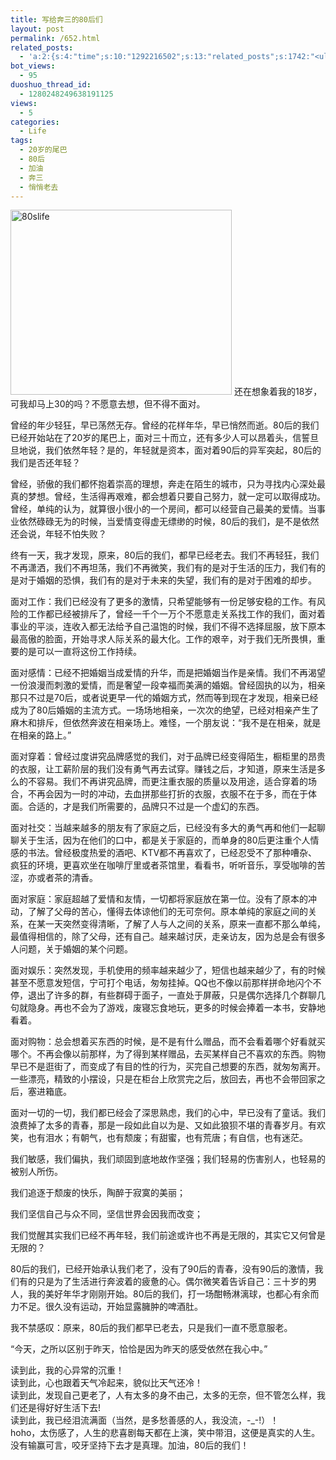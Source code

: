 ```yaml
---
title: 写给奔三的80后们
layout: post
permalink: /652.html
related_posts:
  - 'a:2:{s:4:"time";s:10:"1292216502";s:13:"related_posts";s:1742:"<ul class="related_post"><li><a href="http://blog.80aj.com/2010/08/18/100818-%e5%85%b3%e4%ba%8e-%e6%9e%ab-%e5%8f%b6-%e4%bb%8b%e7%bb%8d/" title="100818 关于 枫 叶 介绍">100818 关于 枫 叶 介绍</a></li><li><a href="http://blog.80aj.com/2010/07/05/100705-%e5%8d%96/" title="100705 卖">100705 卖</a></li><li><a href="http://blog.80aj.com/2010/07/01/100701-%e9%94%99%e5%a4%b1/" title="100701 错失">100701 错失</a></li><li><a href="http://blog.80aj.com/2010/06/29/100629-%e5%80%94%e5%bc%ba/" title="100629 倔强">100629 倔强</a></li><li><a href="http://blog.80aj.com/2010/06/23/100623-%e8%be%b9%e7%9c%8b%e8%be%b9%e7%ac%91%e8%be%b9%e6%b5%81%e6%b3%aa/" title="100623 边看边笑边流泪<非房勿扰>">100623 边看边笑边流泪<非房勿扰></a></li><li><a href="http://blog.80aj.com/2010/06/06/100606-%e5%94%af%e6%9c%89%e7%83%9f%e4%b8%8d%e5%bc%83%e4%bd%a0/" title="100606  唯有烟不弃你">100606  唯有烟不弃你</a></li><li><a href="http://blog.80aj.com/2010/05/20/100520-%e7%bd%91%e7%bb%9c%e6%83%85%e4%ba%ba%e8%8a%82/" title="100520 网络情人节">100520 网络情人节</a></li><li><a href="http://blog.80aj.com/2010/05/20/100520-7%e5%ae%97%e7%bd%aa%e7%8e%b0%e5%ae%9e%e7%9a%84%e7%bf%bb%e7%89%88/" title="100520 7宗罪现实的翻版">100520 7宗罪现实的翻版</a></li><li><a href="http://blog.80aj.com/2010/04/15/100415-%e5%ae%89%e9%9d%99%e4%b8%ad%e4%b8%8d%e5%ae%89%e5%88%86%e7%9a%84%e6%98%af%e9%82%a3%e9%a2%97%e5%bf%83/" title="100415 安静中不安分的是那颗心">100415 安静中不安分的是那颗心</a></li><li><a href="http://blog.80aj.com/2010/04/02/100403-%e7%94%9f%e6%b4%bb%e9%82%a3%e4%ba%9b%e4%ba%8b/" title="100403 生活那些事">100403 生活那些事</a></li></ul>";}'
bot_views:
  - 95
duoshuo_thread_id:
  - 1280248249638191125
views:
  - 5
categories:
  - Life
tags:
  - 20岁的尾巴
  - 80后
  - 加油
  - 奔三
  - 悄悄老去
---
```

<img src="http://www.80aj.com/wp-content/uploads/2009/11/80slife.jpg" alt="80slife" title="80slife" width="354" height="296" class="aligncenter size-full wp-image-656" />  
还在想象着我的18岁，可我却马上30的吗？不愿意去想，但不得不面对。　　

曾经的年少轻狂，早已荡然无存。曾经的花样年华，早已悄然而逝。80后的我们已经开始站在了20岁的尾巴上，面对三十而立，还有多少人可以昂着头，信誓旦旦地说，我们依然年轻？是的，年轻就是资本，面对着90后的异军突起，80后的我们是否还年轻？

曾经，骄傲的我们都怀抱着崇高的理想，奔走在陌生的城市，只为寻找内心深处最真的梦想。曾经，生活得再艰难，都会想着只要自己努力，就一定可以取得成功。曾经，单纯的认为，就算很小很小的一个房间，都可以经营自己最美的爱情。当事业依然碌碌无为的时候，当爱情变得虚无缥缈的时候，80后的我们，是不是依然还会说，年轻不怕失败？

终有一天，我才发现，原来，80后的我们，都早已经老去。我们不再轻狂，我们不再潇洒，我们不再坦荡，我们不再微笑，我们有的是对于生活的压力，我们有的是对于婚姻的恐惧，我们有的是对于未来的失望，我们有的是对于困难的却步。

面对工作：我们已经没有了更多的激情，只希望能够有一份足够安稳的工作。有风险的工作都已经被排斥了，曾经一千个一万个不愿意走关系找工作的我们，面对着事业的平淡，连收入都无法给予自己温饱的时候，我们不得不选择屈服，放下原本最高傲的脸面，开始寻求人际关系的最大化。工作的艰辛，对于我们无所畏惧，重要的是可以一直将这份工作持续。

面对感情：已经不把婚姻当成爱情的升华，而是把婚姻当作是亲情。我们不再渴望一份浪漫而刺激的爱情，而是奢望一段幸福而美满的婚姻。曾经固执的以为，相亲那只不过是70后，或者说更早一代的婚姻方式，然而等到现在才发现，相亲已经成为了80后婚姻的主流方式。一场场地相亲，一次次的绝望，已经对相亲产生了麻木和排斥，但依然奔波在相亲场上。难怪，一个朋友说：“我不是在相亲，就是在相亲的路上。”

面对穿着：曾经过度讲究品牌感觉的我们，对于品牌已经变得陌生，橱柜里的昂贵的衣服，让工薪阶层的我们没有勇气再去试穿。赚钱之后，才知道，原来生活是多么的不容易。我们不再讲究品牌，而更注重衣服的质量以及用途，适合穿着的场合，不再会因为一时的冲动，去血拼那些打折的衣服，衣服不在于多，而在于体面。合适的，才是我们所需要的，品牌只不过是一个虚幻的东西。

面对社交：当越来越多的朋友有了家庭之后，已经没有多大的勇气再和他们一起聊聊关于生活，因为在他们的口中，都是关于家庭的，而单身的80后更注重个人情感的书法。曾经极度热爱的酒吧、KTV都不再喜欢了，已经忍受不了那种嘈杂、疯狂的环境，更喜欢坐在咖啡厅里或者茶馆里，看看书，听听音乐，享受咖啡的苦涩，亦或者茶的清香。

面对家庭：家庭超越了爱情和友情，一切都将家庭放在第一位。没有了原本的冲动，了解了父母的苦心，懂得去体谅他们的无可奈何。原本单纯的家庭之间的关系，在某一天突然变得清晰，了解了人与人之间的关系，原来一直都不那么单纯，最值得相信的，除了父母，还有自己。越来越讨厌，走亲访友，因为总是会有很多人问题，关于婚姻的某个问题。

面对娱乐：突然发现，手机使用的频率越来越少了，短信也越来越少了，有的时候甚至不愿意发短信，宁可打个电话，匆匆挂掉。QQ也不像以前那样拼命地闪个不停，退出了许多的群，有些群碍于面子，一直处于屏蔽，只是偶尔选择几个群聊几句就隐身。再也不会为了游戏，废寝忘食地玩，更多的时候会捧着一本书，安静地看着。

面对购物：总会想着买东西的时候，是不是有什么赠品，而不会看着哪个好看就买哪个。不再会像以前那样，为了得到某样赠品，去买某样自己不喜欢的东西。购物早已不是逛街了，而变成了有目的性的行为，买完自己想要的东西，就匆匆离开。一些漂亮，精致的小摆设，只是在柜台上欣赏完之后，放回去，再也不会带回家之后，塞进箱底。

面对一切的一切，我们都已经会了深思熟虑，我们的心中，早已没有了童话。我们浪费掉了太多的青春，那是一段如此自以为是、又如此狼狈不堪的青春岁月。有欢笑，也有泪水；有朝气，也有颓废；有甜蜜，也有荒唐；有自信，也有迷茫。

我们敏感，我们偏执，我们顽固到底地故作坚强；我们轻易的伤害别人，也轻易的被别人所伤。

我们追逐于颓废的快乐，陶醉于寂寞的美丽；

我们坚信自己与众不同，坚信世界会因我而改变；

我们觉醒其实我们已经不再年轻，我们前途或许也不再是无限的，其实它又何曾是无限的？

80后的我们，已经开始承认我们老了，没有了90后的青春，没有90后的激情，我们有的只是为了生活进行奔波着的疲惫的心。偶尔微笑着告诉自己：三十岁的男人，我的美好年华才刚刚开始。80后的我们，打一场酣畅淋漓球，也都心有余而力不足。很久没有运动，开始显露臃肿的啤酒肚。

我不禁感叹：原来，80后的我们都早已老去，只是我们一直不愿意服老。

“今天，之所以区别于昨天，恰恰是因为昨天的感受依然在我心中。”

读到此，我的心异常的沉重！  
读到此，心也跟着天气冷起来，貌似比天气还冷！  
读到此，发现自己更老了，人有太多的身不由己，太多的无奈，但不管怎么样，我们还是得好好生活下去!  
读到此，我已经泪流满面（当然，是多愁善感的人，我没流，-_-!）！  
hoho，太伤感了，人生的悲喜剧每天都在上演，笑中带泪，这便是真实的人生。  
没有输赢可言，咬牙坚持下去才是真理。加油，80后的我们！